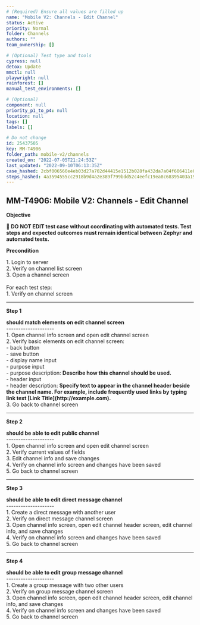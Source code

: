 ```yaml
---
# (Required) Ensure all values are filled up
name: "Mobile V2: Channels - Edit Channel"
status: Active
priority: Normal
folder: Channels
authors: ""
team_ownership: []

# (Optional) Test type and tools
cypress: null
detox: Update
mmctl: null
playwright: null
rainforest: []
manual_test_environments: []

# (Optional)
component: null
priority_p1_to_p4: null
location: null
tags: []
labels: []

# Do not change
id: 25437505
key: MM-T4906
folder_path: mobile-v2/channels
created_on: "2022-07-05T21:24:53Z"
last_updated: "2022-09-10T06:13:35Z"
case_hashed: 2cbf006560e4eb03d27a702d44415e1512b028fa432da7a04f606411e0991fcb5a6f178cfa834ef121d9446b4e8da72b
steps_hashed: 4a3594555cc2918b9d4a2e389f799bdd52c4eefc19ea8c68395403a19d52f0fea3ddcb86df769e9928eb7789c0d9800a
---
```


## MM-T4906: Mobile V2: Channels - Edit Channel

**Objective**

**🛑 DO NOT EDIT test case without coordinating with automated tests. Test steps and expected outcomes must remain identical between Zephyr and automated tests.**

**Precondition**

1\. Login to server\
2\. Verify on channel list screen\
3\. Open a channel screen\
\
For each test step:\
1\. Verify on channel screen

---

**Step 1**

**should match elements on edit channel screen**\
\--------------------\
1\. Open channel info screen and open edit channel screen\
2\. Verify basic elements on edit channel screen:\
\- back button\
\- save button\
\- display name input\
\- purpose input\
\- purpose description: **Describe how this channel should be used.**\
\- header input\
\- header description: **Specify text to appear in the channel header beside the channel name. For example, include frequently used links by typing link text \[Link Title]\(http\://example.com).**\
3\. Go back to channel screen

---

**Step 2**

**should be able to edit public channel**\
\--------------------\
1\. Open channel info screen and open edit channel screen\
2\. Verify current values of fields\
3\. Edit channel info and save changes\
4\. Verify on channel info screen and changes have been saved\
5\. Go back to channel screen

---

**Step 3**

**should be able to edit direct message channel**\
\--------------------\
1\. Create a direct message with another user\
2\. Verify on direct message channel screen\
3\. Open channel info screen, open edit channel header screen, edit channel info, and save changes\
4\. Verify on channel info screen and changes have been saved\
5\. Go back to channel screen

---

**Step 4**

**should be able to edit group message channel**\
\--------------------\
1\. Create a group message with two other users\
2\. Verify on group message channel screen\
3\. Open channel info screen, open edit channel header screen, edit channel info, and save changes\
4\. Verify on channel info screen and changes have been saved\
5\. Go back to channel screen
